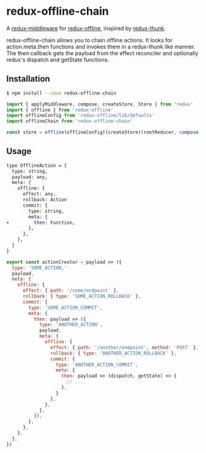 # redux-offline-chain

A [redux-middleware](http://redux.js.org/docs/advanced/Middleware.html) for [redux-offline](https://github.com/jevakallio/redux-offline), inspired by [redux-thunk](https://github.com/gaearon/redux-thunk).

redux-offline-chain allows you to chain offline actions.
It looks for action.meta.then functions and invokes them in a redux-thunk like manner. The then callback gets the payload from the effect reconciler and optionally redux's dispatch and getState functions.

## Installation

```bash
$ npm install --save redux-offline-chain
```

```js
import { applyMiddleware, compose, createStore, Store } from 'redux'
import { offline } from 'redux-offline'
import offlineConfig from 'redux-offline/lib/defaults'
import offlineChain from 'redux-offline-chain'

const store = offline(offlineConfig)(createStore)(rootReducer, compose(applyMiddleware(offlineChain)))
```

## Usage

```diff
type OfflineAction = {
  type: string,
  payload: any,
  meta: {
    offline: {
      effect: any,
      rollback: Action
      commit: {
        type: string,
        meta: {
+         then: Function,
        },
      },
    },
  }
}
```

```js
export const actionCreator = payload => ({
  type: 'SOME_ACTION,'
  payload,
  meta: {
    offline: {
      effect: { path: '/some/endpoint' },
      rollback: { type: 'SOME_ACTION_ROLLBACK' },
      commit: {
        type: 'SOME_ACTION_COMMIT',
        meta: {
          then: payload => ({
            type: 'ANOTHER_ACTION',
            payload,
            meta: {
              offline: {
                effect: { path: '/another/endpoint', method: 'POST' },
                rollback: { type: 'ANOTHER_ACTION_ROLLBACK' },
                commit: {
                  type: 'ANOTHER_ACTION_COMMIT',
                  meta: {
                    then: payload => (dispatch, getState) => {
                      // ....
                    },
                  }
                },
              },
            },
          }),
        },
      },
    },
  },
})
```
